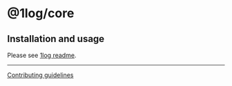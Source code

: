 # @1log/core

## Installation and usage

Please see [1log readme](https://github.com/ivan7237d/1log).

---

[Contributing guidelines](https://github.com/ivan7237d/1log/blob/master/.github/CONTRIBUTING.md)
